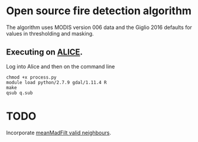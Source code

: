 # Open source fire detection algorithm

The algorithm uses MODIS version 006 data and the Giglio 2016 defaults for values in thresholding and masking.

## Executing on [ALICE](http://www2.le.ac.uk/offices/itservices/ithelp/services/hpc/alice). 

Log into Alice and then on the command line

    chmod +x process.py
    module load python/2.7.9 gdal/1.11.4 R
    make
    qsub q.sub
    
# TODO

Incorporate [meanMadFilt valid neighbours](https://github.com/kirstenbarrett/FRP/commit/531276ba7482d6e6111ee22df5d1f53f59e9a543).